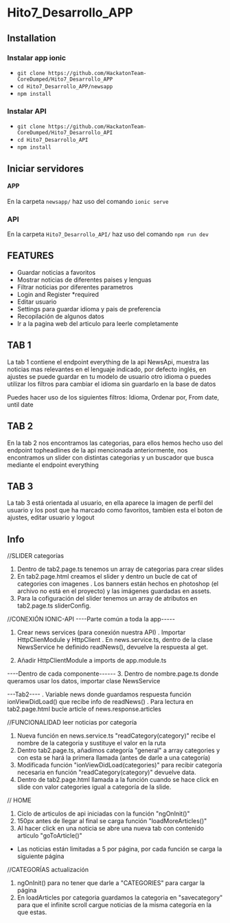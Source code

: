 # Hito7_Desarrollo_APP

## Installation

### Instalar app ionic 

- ```git clone https://github.com/HackatonTeam-CoreDumped/Hito7_Desarrollo_APP```
- ```cd Hito7_Desarrollo_APP/newsapp```
- ```npm install```

### Instalar API

- ```git clone https://github.com/HackatonTeam-CoreDumped/Hito7_Desarrollo_API```
- ```cd Hito7_Desarrollo_API```
- ```npm install```

## Iniciar servidores

#### APP
 En la carpeta ```newsapp/``` haz uso del comando ```ionic serve```
 
### API
 
 En la carpeta ```Hito7_Desarrollo_API/``` haz uso del comando ```npm run dev```

## FEATURES

- Guardar noticias a favoritos
- Mostrar noticias de diferentes paises y lenguas
- Filtrar noticias por diferentes parametros
- Login and Register *required
- Editar usuario
- Settings para guardar idioma y pais de preferencia
- Recopilación de algunos datos
- Ir a la pagina web del articulo para leerle completamente

## TAB 1

La tab 1 contiene el endpoint everything de la api NewsApi, muestra las noticias mas relevantes en el lenguaje indicado, por defecto inglés, en ajustes se puede guardar en tu modelo de usuario otro idioma o puedes utilizar los filtros para cambiar el idioma sin guardarlo en la base de datos

Puedes hacer uso de los siguientes filtros: Idioma, Ordenar por, From date, until date

## TAB 2

En la tab 2 nos encontramos las categorias, para ellos hemos hecho uso del endpoint topheadlines de la api mencionada anteriormente, nos encontramos un slider con distintas categorias y un buscador que busca mediante el endpoint everything

## TAB 3

La tab 3 está orientada al usuario, en ella aparece la imagen de perfil del usuario y los post que ha marcado como favoritos, tambien esta el boton de ajustes, editar usuario y logout

## Info


//SLIDER categorías

1. Dentro de tab2.page.ts tenemos un array de categorias para crear slides 
2. En tab2.page.html creamos el slider y dentro un bucle de cat of categories con imagenes
 . Los banners están hechos en photoshop (el archivo no está en el proyecto) y las imágenes guardadas en assets.
3. Para la cofiguración del slider tenemos un array de atributos en tab2.page.ts sliderConfig.

//CONEXIÓN IONIC-API
----Parte común a toda la app-----
1. Crear news services (para conexión nuestra API)
 . Importar HttpClienModule y HttpClient
 . En news.service.ts, dentro de la clase NewsService he definido readNews(), devuelve la respuesta al get.

2. Añadir HttpClientModule a imports de app.module.ts

----Dentro de cada componente------
3. Dentro de nombre.page.ts donde queramos usar los datos, importar clase NewsService

---Tab2----
	. Variable news donde guardamos respuesta función ionViewDidLoad() que recibe info de readNews()
 	. Para lectura en tab2.page.html bucle article of news.response.articles

//FUNCIONALIDAD leer noticias por categoría
1. Nueva función en news.service.ts "readCategory(category)" recibe el nombre de la categoria y sustituye el valor en la ruta 
2. Dentro tab2.page.ts, añadimos categoría "general" a array categories y con esta se hará la primera llamada (antes de darle a una categoría)
3.  Modificada función "ionViewDidLoad(categories)" para recibir categoría necesaria en función "readCategory(category)" devuelve data.
4. Dentro de tab2.page.html llamada a la función cuando se hace click en slide con valor categories igual a categoría de la slide.

// HOME
1. Ciclo de articulos de api iniciadas con la función "ngOnInit()"
2. 150px antes de llegar al final se carga función "loadMoreArticles()"
3. Al hacer click en una noticia se abre una nueva tab con contenido articulo "goToArticle()"
* Las noticias están limitadas a 5 por página, por cada función se carga la siguiente página 

//CATEGORÍAS actualización
1. ngOnInit() para no tener que darle a "CATEGORIES" para cargar la página
2. En loadArticles por categoria guardamos la categoria en "savecategory"
 para que el infinite scroll cargue noticias de la misma categoría en la que estas.
